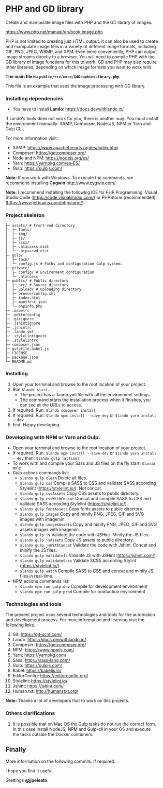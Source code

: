 # PHP and GD library

Create and manipulate image files with PHP and the GD library of images.

https://www.php.net/manual/en/book.image.php

PHP is not limited to creating just HTML output. It can also be used to create and manipulate image files in a variety of different image formats, including GIF, PNG, JPEG, WBMP, and XPM. Even more conveniently, PHP can output image streams directly to a browser. You will need to compile PHP with the GD library of image functions for this to work. GD and PHP may also require other libraries, depending on which image formats you want to work with. 

**The main file is: `public/src/core/GdGraphicsLibrary.php`**

This file is an example that uses the image processing with GD library.

### Installing dependencies

- You have to install **Lando**: https://docs.devwithlando.io/

If Lando's tools does not work for you, there is another way. You must install the environment manually: XAMP, Composer, Node.JS, NPM or Yarn and Gulp CLI.

For more information visit:

- XAMP: https://www.apachefriends.org/es/index.html
- Composer: https://getcomposer.org/
- Node and NPM: https://nodejs.org/es/
- Yarn: https://yarnpkg.com/es-ES/
- Gulp: https://gulpjs.com/

**Note:** If you work with Windows. To execute the commands, we recommend installing **Cygwin** http://www.cygwin.com/

**Note:** I recommend installing the following IDE for PHP Programming: Visual Studio Code (https://code.visualstudio.com/) or PHPStorm (recommended) (https://www.jetbrains.com/phpstorm/).

### Project skeleton

```
├─ assets/ # Front-end directory
│  ├─ fonts/
│  ├─ img/
│  ├─ js/
│  ├─ scss/
│  ├─ .htaccess.dist
│  └─ .htpasswd.dist
├─ gulp/
│  ├─ task/
│  └─ config.js # Paths and configuration Gulp system.
├─ private/
│  ├─ config/ # Environment configuration
│  └─ .htaccess
├─ public/ # Public directory
│  ├─ src/ # Source directory
│  ├─ upload/ # Uploading directory
│  ├─ browserconfig.xml
│  ├─ index.html
│  ├─ manifest.json
│  └─ phpinfo.php
├─ .babelrc
├─ .editorconfig
├─ .gitignore
├─ .jshintignore
├─ .jshintrc
├─ .lando.yml
├─ .stylelintignore
├─ .stylelintrc
├─ composer.json
├─ gulpfile.babel.js
├─ LICENSE
├─ package.json
└─ README.md
```

### Installing

1. Open your terminal and browse to the root location of your project.
2. Run `$lando start`.
	- The project has a .lando.yml file with all the environment settings.
	- The command starts the installation process when it finishes, you can see all the URLs to access.
3. If required. Run: `$lando composer install`
4. If required. Run: `$lando npm install --save-dev` or `$lando yarn install --dev`
5. End. Happy developing.

### Developing with NPM or Yarn and Gulp.

- Open your terminal and browse to the root location of your project.
- If required. Run: `$lando npm install --save-dev` or `$lando yarn install --dev` then: `$lando gulp [action]`
- To work with and compile your Sass and JS files on the fly start: `$lando gulp`
- Gulp actions commands list:
    - `$lando gulp clean` Delete all files.
    - `$lando gulp css` Compile SASS to CSS and validate SASS according Stylelint (https://stylelint.io/). Not concat.
    - `$lando gulp cssAssets` Copy CSS assets to public directory.
    - `$lando gulp cssWithConcat` Concat and compile SASS to CSS and validate SASS according Stylelint (https://stylelint.io/).
    - `$lando gulp fontAssets` Copy fonts assets to public directory.
    - `$lando gulp images` Copy and minify PNG, JPEG, GIF and SVG images with imagemin.
    - `$lando gulp imagesAssets` Copy and minify PNG, JPEG, GIF and SVG assets images with imagemin.
    - `$lando gulp js` Validate the code with JSHint. Minify the JS files.
    - `$lando gulp jsAssets` Copy JS assets to public directory.
    - `$lando gulp jsWithConcat` Validate the code with Jshint. Concat and minify the JS files.
    - `$lando gulp validateJs` Validate JS with JSHint (https://jshint.com/).
    - `$lando gulp validateScss` Validate SCSS according Stylint (https://stylelint.io/).
    - `$lando gulp watch` Compile SASS to CSS and concat and minify JS files in real-time.
- NPM actions commands list:
    - `$lando npm run gulp:dev` Compile for development environment
    - `$lando npm run gulp:prod` Compile for production environment

### Technologies and tools

The present project uses several technologies and tools for the automation and development process. For more information and learning visit the following links.

1. Git: https://git-scm.com/
2. Lando: https://docs.devwithlando.io/
3. Composer: https://getcomposer.org/
4. NPM: https://www.npmjs.com/
5. Yarn: https://yarnpkg.com/
6. Sass: https://sass-lang.com/
7. Gulp: https://gulpjs.com/
8. Babel: https://babeljs.io/
9. EditorConfig: https://editorconfig.org/
10. Stylelint: https://stylelint.io/
11. Jshint: https://jshint.com/
12. Human.txt: http://humanstxt.org/

**Note:** Thanks a lot of developers that to work on this projects.

### Others clarifications

1. It is possible that on Mac OS the Gulp tasks do not run the correct form. In this case install NodeJS, NPM and Gulp-cli in your OS and execute the tasks outside the Docker containers.

## Finally

More information on the following commits. If required.

I hope you find it useful.

Grettings **@jjpeleato**.